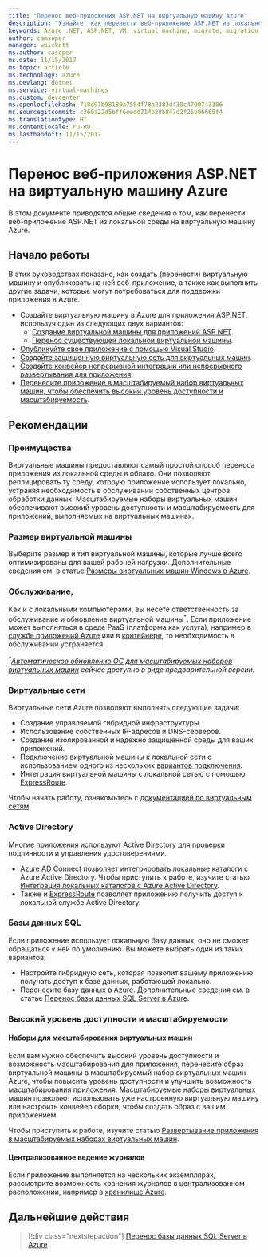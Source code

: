 ```yaml
---
title: "Перенос веб-приложения ASP.NET на виртуальную машину Azure"
description: "Узнайте, как перенести веб-приложение ASP.NET из локальной среды на виртуальную машину Azure."
keywords: Azure .NET, ASP.NET, VM, virtual machine, migrate, migration
author: camsoper
manager: wpickett
ms.author: casoper
ms.date: 11/15/2017
ms.topic: article
ms.technology: azure
ms.devlang: dotnet
ms.service: virtual-machines
ms.custom: devcenter
ms.openlocfilehash: 718d91b98180a7584f78a2383d430c4700743306
ms.sourcegitcommit: c360a22d5bff6eedd714b28b847d2f26b06665f4
ms.translationtype: HT
ms.contentlocale: ru-RU
ms.lasthandoff: 11/15/2017
---
```

# <a name="migrate-an-aspnet-web-application-to-an-azure-virtual-machine"></a>Перенос веб-приложения ASP.NET на виртуальную машину Azure

В этом документе приводятся общие сведения о том, как перенести веб-приложение ASP.NET из локальной среды на виртуальную машину Azure.

## <a name="get-started"></a>Начало работы

В этих руководствах показано, как создать (перенести) виртуальную машину и опубликовать на ней веб-приложение, а также как выполнить другие задачи, которые могут потребоваться для поддержки приложения в Azure.

- Создайте виртуальную машину в Azure для приложения ASP.NET, используя один из следующих двух вариантов:
    - [Создание виртуальной машины для приложений ASP.NET](https://go.microsoft.com/fwlink/?linkid=863237).
    - [Перенос существующей локальной виртуальной машины](https://docs.microsoft.com/azure/site-recovery/tutorial-migrate-on-premises-to-azure).
- [Опубликуйте свое приложение с помощью Visual Studio](https://go.microsoft.com/fwlink/?linkid=863240).
- [Создайте защищенную виртуальную сеть для виртуальных машин](https://docs.microsoft.com/azure/virtual-network/virtual-network-get-started-vnet-subnet).
- [Создайте конвейер непрерывной интеграции или непрерывного развертывания для приложения](https://docs.microsoft.com/vsts/build-release/apps/cd/deploy-webdeploy-iis-deploygroups).
- [Перенесите приложение в масштабируемый набор виртуальных машин, чтобы обеспечить высокий уровень доступности и масштабируемость](https://docs.microsoft.com/azure/virtual-machine-scale-sets/virtual-machine-scale-sets-deploy-app).

## <a name="considerations"></a>Рекомендации

### <a name="benefits"></a>Преимущества

Виртуальные машины предоставляют самый простой способ переноса приложения из локальной среды в облако.  Они позволяют реплицировать ту среду, которую приложение использует локально, устраняя необходимость в обслуживании собственных центров обработки данных.  Масштабируемые наборы виртуальных машин обеспечивают высокий уровень доступности и масштабируемость для приложений, выполняемых на виртуальных машинах.

### <a name="virtual-machine-size"></a>Размер виртуальной машины

Выберите размер и тип виртуальной машины, которые лучше всего оптимизированы для вашей рабочей нагрузки.  Дополнительные сведения см. в статье [Размеры виртуальных машин Windows в Azure](https://docs.microsoft.com/azure/virtual-machines/windows/sizes).

### <a name="maintenance"></a>Обслуживание, 

Как и с локальными компьютерами, вы несете ответственность за обслуживание и обновление виртуальной машины<sup>&#42;</sup>.  Если приложение может выполняться в среде PaaS (платформа как услуга), например в [службе приложений Azure](https://docs.microsoft.com/azure/app-service/) или в [контейнере](https://docs.microsoft.com/azure/app-service/containers/), то необходимость в обслуживании устраняется.

*<sup>&#42;</sup>[Автоматическое обновление ОС для масштабируемых наборов виртуальных машин](https://docs.microsoft.com/azure/virtual-machine-scale-sets/virtual-machine-scale-sets-automatic-upgrade) сейчас доступно в виде предварительной версии.*

### <a name="virtual-networks"></a>Виртуальные сети

Виртуальные сети Azure позволяют выполнять следующие задачи:
- Создание управляемой гибридной инфраструктуры.
- Использование собственных IP-адресов и DNS-серверов.
- Создание изолированной и надежно защищенной среды для ваших приложений.
- Подключение виртуальной машины к локальной сети с использованием одного из нескольких [вариантов подключения](https://docs.microsoft.com/azure/vpn-gateway/vpn-gateway-about-vpngateways#s2smulti).
- Интеграция виртуальной машины с локальной сетью с помощью [ExpressRoute](https://azure.microsoft.com/services/expressroute/).

Чтобы начать работу, ознакомьтесь с [документацией по виртуальным сетям](https://docs.microsoft.com/azure/virtual-network/).

### <a name="active-directory"></a>Active Directory
Многие приложения используют Active Directory для проверки подлинности и управления удостоверениями.  
- Azure AD Connect позволяет интегрировать локальные каталоги с Azure Active Directory.  Чтобы приступить к работе, изучите статью [Интеграция локальных каталогов с Azure Active Directory](https://docs.microsoft.com/azure/active-directory/connect/active-directory-aadconnect).  
- Также и [ExpressRoute](https://azure.microsoft.com/services/expressroute/) позволяет приложению получить доступ к локальной службе Active Directory.

### <a name="sql-databases"></a>Базы данных SQL

Если приложение использует локальную базу данных, оно не сможет обращаться к ней по умолчанию. Вы можете выбрать один из таких вариантов:
- Настройте гибридную сеть, которая позволит вашему приложению получать доступ к базе данных, работающей локально.  
- Перенесите базу данных в Azure.  Дополнительные сведения см. в статье [Перенос базы данных SQL Server в Azure](dotnet-howto-migrate-sql.md).

### <a name="high-availability-and-scalability"></a>Высокий уровень доступности и масштабируемости

#### <a name="virtual-machine-scale-sets"></a>Наборы для масштабирования виртуальных машин
Если вам нужно обеспечить высокий уровень доступности и возможность масштабирования для приложения, перенесите образ виртуальной машины в масштабируемый набор виртуальных машин Azure, чтобы повысить уровень доступности и улучшить возможность масштабирования приложения.  Масштабируемые наборы виртуальных машин позволяют использовать уже настроенную виртуальную машину или настроить конвейер сборки, чтобы создать образ с вашим приложением.  

Чтобы приступить к работе, изучите статью [Развертывание приложения в масштабируемых наборах виртуальных машин](https://docs.microsoft.com/azure/virtual-machine-scale-sets/virtual-machine-scale-sets-deploy-app).

#### <a name="centralized-logging"></a>Централизованное ведение журналов
Если приложение выполняется на нескольких экземплярах, рассмотрите возможность хранения журналов в централизованном расположении, например в [хранилище Azure](https://docs.microsoft.com/azure/storage/).

## <a name="next-steps"></a>Дальнейшие действия

> [!div class="nextstepaction"]
> [Перенос базы данных SQL Server в Azure](dotnet-howto-migrate-sql.md)